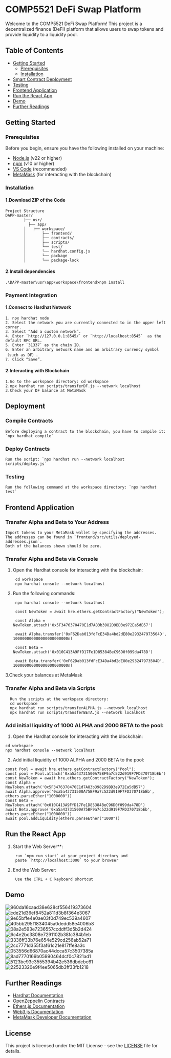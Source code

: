 # COMP5521 DeFi Swap Platform

Welcome to the COMP5521 DeFi Swap Platform! This project is a decentralized finance (DeFi) platform that allows users to swap tokens and provide liquidity to a liquidity pool.

## Table of Contents
- [Getting Started](#getting-started)
  - [Prerequisites](#prerequisites)
  - [Installation](#installation)
- [Smart Contract Deployment](#Deployment)
- [Testing](#testing)
- [Frontend Application](#Frontend-Application)
- [Run the React App](Run-the-React-App)
- [Demo](Demo)
- [Further Readings](#further-readings)

## Getting Started

### Prerequisites
Before you begin, ensure you have the following installed on your machine:
- [Node.js](https://nodejs.org/) (v22 or higher)
- [npm](https://www.npmjs.com/) (v10 or higher)
- [VS Code](https://code.visualstudio.com/) (recommended)
- [MetaMask](https://metamask.io/) (for interacting with the blockchain)

### Installation

#### 1.Download ZIP of the Code
    Project Structure
    DAPP-master/
            ├── usr/                                       
              ├── app/           
            │   ├── workspace/                                   
            │       ├── frontend/
            │       ├── contracts/       
            │       ├── scripts/           
            │       └── test/
            │       └── hardhat.config.js
            │       └── package
            │       └── package-lock               
        
#### 2.Install dependencies
    .\DAPP-master\usr\app\workspace\frontend>npm install

### Payment Integration

#### 1.Connect to Hardhat Network
    1. npx hardhat node
    2. Select the network you are currently connected to in the upper left corner.
    3. Select “Add a custom network”.
    4. Enter `http://127.0.0.1:8545/` or `http://localhost:8545`  as the default RPC URL.
    5. Enter `31337` as the chain ID.
    6. Enter an arbitrary network name and an arbitrary currency symbol（such as DF）.
    7. Click “Save”.

#### 2.Interacting with Blockchain 
    1.Go to the workspace directory: cd workspace
    2.npx hardhat run scripts/transferDF.js --network localhost
    3.Check your DF balance at MetaMask

## Deployment

### Compile Contracts

    Before deploying a contract to the blockchain, you have to compile it: `npx hardhat compile`

### Deploy Contracts

    Run the script: `npx hardhat run --network localhost scripts/deploy.js`

### Testing

    Run the following command at the workspace directory: `npx hardhat test`

## Frontend Application

### Transfer Alpha and Beta to Your Address

    Import tokens to your MetaMask wallet by specifying the addresses. 
    The addresses can be found in `frontend/src/utils/deployed-addresses.json`. 
    Both of the balances shown should be zero.

### Transfer Alpha and Beta via Console

1. Open the Hardhat console for interacting with the blockchain:

        cd workspace
        npx hardhat console --network localhost
    
2. Run the following commands:

        npx hardhat console --network localhost
        
        const NewToken = await hre.ethers.getContractFactory("NewToken");
        
        const Alpha = NewToken.attach('0x5F3476370470E1d7A83b3982D9BD3e972Ea5dB57')
        
        await Alpha.transfer('0xF62Dab013fdFcE34Da4bd2dE80e293247973504D', 100000000000000000000000n)
        
        const Beta = NewToken.attach('0x010C413A9FfD17Fe1D85384BeC96D0f099da478D')
        
        await Beta.transfer('0xF62Dab013fdFcE34Da4bd2dE80e293247973504D', 100000000000000000000000n)

3.Check your balances at MetaMask

### Transfer Alpha and Beta via Scripts

      Run the scripts at the workspace directory:
      cd workspace
      npx hardhat run scripts/transferALPHA.js --network localhost
      npx hardhat run scripts/transferBETA.js --network localhost
    
### Add initial liquidity of 1000 ALPHA and 2000 BETA to the pool:

   1. Open the Hardhat console for interacting with the blockchain:
      
    cd workspace
    npx hardhat console --network localhost

   2. Add initial liquidity of 1000 ALPHA and 2000 BETA to the pool:
      
    const Pool = await hre.ethers.getContractFactory("Pool");
    const pool = Pool.attach('0xa5a43731500A75BF9a7c522d919F7FD370718bEb')
    const NewToken = await hre.ethers.getContractFactory("NewToken");
    const Alpha = NewToken.attach('0x5F3476370470E1d7A83b3982D9BD3e972Ea5dB57')
    await Alpha.approve('0xa5a43731500A75BF9a7c522d919F7FD370718bEb', ethers.parseEther("1000000"))
    const Beta = NewToken.attach('0x010C413A9FfD17Fe1D85384BeC96D0f099da478D')
    await Beta.approve('0xa5a43731500A75BF9a7c522d919F7FD370718bEb', ethers.parseEther("1000000"))
    await pool.addLiquidity(ethers.parseEther("1000"))
     
## Run the React App
1. Start the Web Server**:
    
        run `npm run start` at your project directory and
        paste `http://localhost:3000` to your browser
2. End the Web Server:
   
        Use the CTRL + C keyboard shortcut

## Demo 
![960da16caad38e628cf556419373604](https://github.com/user-attachments/assets/29499df5-2dd2-4461-8400-0ad7416d0f20)
![cde21d36ef8452a811d3b8f364e3067](https://github.com/user-attachments/assets/ebcf5ed0-a2bb-41cc-9ddf-61f1f58280f7)
![9e65bffe4e0ae03f0d749ec539a4607](https://github.com/user-attachments/assets/66c4933e-6c6d-44fb-872a-8440a64fd3ac)
![405bb295f1834045a0dedd58e4006b8](https://github.com/user-attachments/assets/af7a3cfd-c304-40a2-870a-d9b2dd99ede9)
![08a2e593e7236557ccddff3d5b2d424](https://github.com/user-attachments/assets/668ed129-bede-4118-bc4b-40c99661c786)
![6c4e2bc3808e7291102b38fc384b1eb](https://github.com/user-attachments/assets/21228082-75ab-45ba-8bb9-f775c84f8da1)
![3336ff33b76e654e529cd256ab52a71](https://github.com/user-attachments/assets/cc0211a2-87cc-4c5f-a6b9-f1b172780b3a)
![2cc7771d355f3af61c21e817ffe8a3c](https://github.com/user-attachments/assets/02c413db-d3cf-483b-9f34-de7355aec52d)
![053556d66870ac44dcca57c3507385a](https://github.com/user-attachments/assets/1074ae62-01da-47f0-9d2f-79b72887af74)
![8ad7770169b05990464dcf0c7821ad1](https://github.com/user-attachments/assets/a19da82a-7896-44da-baf6-1d4bfc2d28ee)
![5123be93c3555394b42e536dbdcbc61](https://github.com/user-attachments/assets/922822b3-b832-4a20-92d2-e378afa86680)
![22523320e9f4ee5065db3ff33fb1218](https://github.com/user-attachments/assets/6aad292c-1e83-4987-b2ec-338077d22577)

## Further Readings
- [Hardhat Documentation](https://hardhat.org/)
- [OpenZeppelin Contracts](https://openzeppelin.com/contracts/)
- [Ethers.js Documentation](https://docs.ethers.io/)
- [Web3.js Documentation](https://web3js.readthedocs.io/)
- [MetaMask Developer Documentation](https://docs.metamask.io/)

## License
This project is licensed under the MIT License - see the [LICENSE](LICENSE) file for details.
